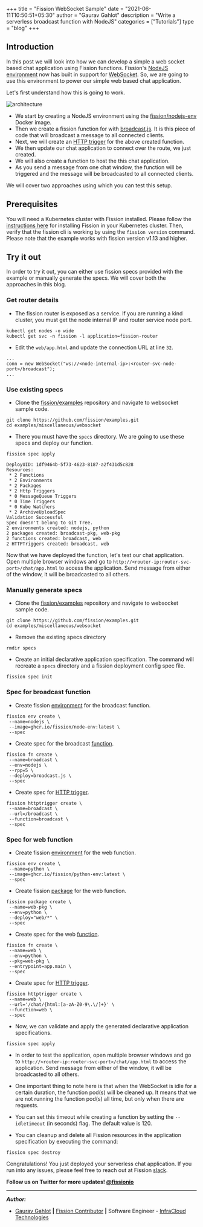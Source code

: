 +++
title = "Fission WebSocket Sample"
date = "2021-06-11T10:50:51+05:30"
author = "Gaurav Gahlot"
description = "Write a serverless broadcast function with NodeJS"
categories = ["Tutorials"]
type = "blog"
+++

## Introduction

In this post we will look into how we can develop a simple a web socket based chat application using Fission functions.
Fission's [NodeJS environment][15] now has built in support for [WebSocket][1].
So, we are going to use this environment to power our simple web based chat application.

Let's first understand how this is going to work.

![architecture](/images/fission-websocket-sample.png)

- We start by creating a NodeJS environment using the [fission/nodejs-env][2] Docker image.
- Then we create a fission function for with [broadcast.js][3].
It is this piece of code that will broadcast a message to all connected clients.
- Next, we will create an [HTTP trigger][4] for the above created function.
- We then update our chat application to connect over the route, we just created.
- We will also create a function to host the this chat application.
- As you send a message from one chat window, the function will be triggered and the message will be broadcasted to all connected clients. 

We will cover two approaches using which you can test this setup.

## Prerequisites

You will need a Kubernetes cluster with Fission installed.
Please follow the [instructions here][5] for installing Fission in your Kubernetes cluster.
Then, verify that the fission cli is working by using the `fission version` command.
Please note that the example works with fission version v1.13 and higher. 

## Try it out

In order to try it out, you can either use fission specs provided with the example or manually generate the specs.
We will cover both the approaches in this blog.


### Get router details

- The fission router is exposed as a service.
If you are running a kind cluster, you must get the node internal IP and router service node port.

```
kubectl get nodes -o wide
kubectl get svc -n fission -l application=fission-router
```

- Edit the `web/app.html` and update the connection URL at line `32`.

```
...
conn = new WebSocket("ws://<node-internal-ip>:<router-svc-node-port>/broadcast");
...
```

### Use existing specs

- Clone the [fission/examples][6] repository and navigate to websocket sample code.

```
git clone https://github.com/fission/examples.git
cd examples/miscellaneous/websocket
```

- There you must have the `specs` directory. 
We are going to use these specs and deploy our function.

```
fission spec apply

DeployUID: 1df9464b-5f73-4623-8187-a2f431d5c828
Resources:
 * 2 Functions
 * 2 Environments
 * 2 Packages
 * 2 Http Triggers
 * 0 MessageQueue Triggers
 * 0 Time Triggers
 * 0 Kube Watchers
 * 2 ArchiveUploadSpec
Validation Successful
Spec doesn't belong to Git Tree.
2 environments created: nodejs, python
2 packages created: broadcast-pkg, web-pkg
2 functions created: broadcast, web
2 HTTPTriggers created: broadcast, web
```

Now that we have deployed the function, let's test our chat application.
Open multiple browser windows and go to `http://<router-ip:router-svc-port>/chat/app.html` to access the application.
Send message from either of the window, it will be broadcasted to all others.

### Manually generate specs

- Clone the [fission/examples][6] repository and navigate to websocket sample code.

```
git clone https://github.com/fission/examples.git
cd examples/miscellaneous/websocket
```

- Remove the existing specs directory
```
rmdir specs
```

- Create an initial declarative application specification.
The command will recreate a `specs` directory and a fission deployment config spec file.

```
fission spec init
```

### Spec for broadcast function

- Create fission [environment][7] for the broadcast function.

```
fission env create \
 --name=nodejs \
 --image=ghcr.io/fission/node-env:latest \
 --spec
```

- Create spec for the broadcast [function][8].

```
fission fn create \
 --name=broadcast \
 --env=nodejs \
 --rpp=5 \
 --deploy=broadcast.js \
 --spec
```

- Create spec for [HTTP trigger][4].

```
fission httptrigger create \
 --name=broadcast \
 --url=/broadcast \
 --function=broadcast \
 --spec
```

### Spec for web function

- Create fission [environment][7] for the web function.

```
fission env create \
 --name=python \
 --image=ghcr.io/fission/python-env:latest \
 --spec
```

- Create fission [package][14] for the web function.

```
fission package create \
 --name=web-pkg \
 --env=python \
 --deploy="web/*" \
 --spec
```

- Create spec for the web [function][8].

```
fission fn create \
 --name=web \
 --env=python \
 --pkg=web-pkg \
 --entrypoint=app.main \
 --spec
```

- Create spec for [HTTP trigger][4].

```
fission httptrigger create \
 --name=web \
 --url='/chat/{html:[a-zA-Z0-9\.\/]+}' \
 --function=web \
 --spec
```

- Now, we can validate and apply the generated declarative application specifications.

```
fission spec apply
```

- In order to test the application, open multiple browser windows and go to `http://<router-ip:router-svc-port>/chat/app.html` to access the application.
Send message from either of the window, it will be broadcasted to all others.

- One important thing to note here is that when the WebSocket is idle for a certain duration, the function pod(s) will be cleaned up.
It means that we are not running the function pod(s) all time, but only when there are requests.
- You can set this timeout while creating a function by setting the `--idletimeout` (in seconds) flag.
The default value is 120.
- You can cleanup and delete all Fission resources in the application specification by executing the command:

```
fission spec destroy
```

Congratulations!
You just deployed your serverless chat application.
If you run into any issues, please feel free to reach out at Fission [slack][13].


**Follow us on Twitter for more updates! [@fissionio][9]**

--- 


**_Author:_**

* [Gaurav Gahlot][10]  **|**  [Fission Contributor][11]  **|**  Software Engineer - [InfraCloud Technologies][12]

[1]: https://datatracker.ietf.org/doc/html/rfc6455
[2]: https://github.com/fission/environments/pkgs/container/node-env
[3]: https://github.com/fission/examples/blob/main/miscellaneous/websocket/broadcast.js
[4]: https://fission.io/docs/usage/triggers/http-trigger/
[5]: https://fission.io/docs/installation/
[6]: https://github.com/fission/examples
[7]: https://fission.io/docs/usage/languages/
[8]: https://fission.io/docs/concepts/#functions
[9]: https://www.twitter.com/fissionio
[10]: https://twitter.com/_gauravgahlot
[11]: https://github.com/gauravgahlot
[12]: http://infracloud.io/
[13]: https://fission.io/slack
[14]: https://fission.io/docs/concepts/#packages
[15]: https://github.com/fission/environments/tree/master/nodejs
